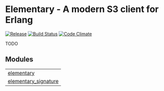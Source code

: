 # Elementary - A modern S3 client for Erlang

[![Release](http://img.shields.io/github/release/eproxus/elementary.svg)](https://github.com/eproxus/elementary/releases/latest)
[![Build Status](http://img.shields.io/travis/eproxus/elementary.svg)](http://travis-ci.org/eproxus/elementary)
[![Code Climate](http://img.shields.io/badge/code_climate-17.0-brightgreen.svg)](https://travis-ci.org/eproxus/elementary)

TODO

## Modules

<table width="100%" border="0" summary="list of modules">
<tr><td><a href="https://github.com/eproxus/elementary/blob/master/doc/elementary.md" class="module">elementary</a></td></tr>
<tr><td><a href="https://github.com/eproxus/elementary/blob/master/doc/elementary_signature.md" class="module">elementary_signature</a></td></tr></table>

